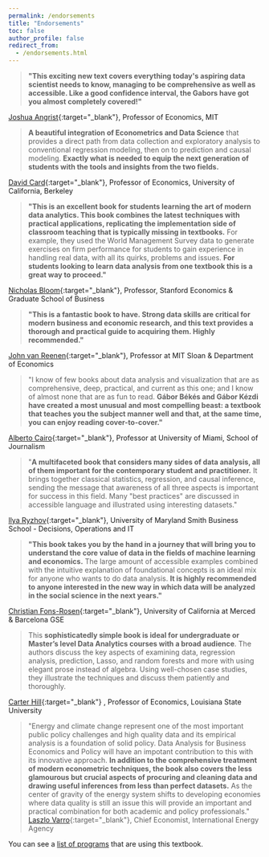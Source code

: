 ```yaml
---
permalink: /endorsements
title: "Endorsements"
toc: false
author_profile: false
redirect_from:
  - /endorsements.html
---
```




>**"This exciting new text covers everything today's aspiring data scientist needs to know, managing to be comprehensive as well as accessible. Like a good confidence interval, the Gabors have got you almost completely covered!"**  

[Joshua Angrist](https://economics.mit.edu/faculty/angrist){:target="_blank"}, Professor of Economics, MIT 


>**A beautiful integration of Econometrics and Data Science** that provides a direct path from data collection and exploratory analysis to conventional regression modeling, then on to prediction and causal modeling. **Exactly what is needed to equip the next generation of students with the tools and insights from the two fields.**  

[David Card](https://davidcard.berkeley.edu/){:target="_blank"}, Professor of Economics, University of California, Berkeley


>**"This is an excellent book for students learning the art of modern data analytics. This book combines the latest techniques with practical applications, replicating the implementation side of classroom teaching that is typically missing in textbooks.** For example, they used the World Management Survey data to generate exercises on firm performance for students to gain experience in handling real data, with all its quirks, problems and issues. **For students looking to learn data analysis from one textbook this is a great way to proceed."**   

[Nicholas Bloom](https://nbloom.people.stanford.edu){:target="_blank"}, Professor, Stanford Economics & Graduate School of Business 

>**"This is a fantastic book to have. Strong data skills are critical for modern business and economic research, and this text provides a thorough and practical guide to acquiring them. Highly recommended."**  

[John van Reenen](https://mitmgmtfaculty.mit.edu/jvanreenen/){:target="_blank"}, Professor at MIT Sloan & Department of Economics

>"I know of few books about data analysis and visualization that are as comprehensive, deep, practical, and current as this one; and I know of almost none that are as fun to read. **Gábor Békés and Gábor Kézdi have created a most unusual and most compelling beast: a textbook that teaches you the subject manner well and that, at the same time, you can enjoy reading cover-to-cover."**   

[Alberto Cairo](http://albertocairo.com){:target="_blank"}, Professor at University of Miami, School of Journalism

>"**A multifaceted book that considers many sides of data analysis, all of them important for the contemporary student and practitioner.** It brings together classical statistics, regression, and causal inference, sending the message that awareness of all three aspects is important for success in this field. Many "best practices" are discussed in accessible language and illustrated using interesting datasets."   

[llya Ryzhov](https://scholar.rhsmith.umd.edu/iryzhov/home?destination=home){:target="_blank"}, University of Maryland Smith Business School - Decisions, Operations and IT

>**"This book takes you by the hand in a journey that will bring you to understand the core value of data in the fields of machine learning and economics.** The large amount of accessible examples combined with the intuitive explanation of foundational concepts is an ideal mix for anyone who wants to do data analysis. **It is highly recommended to anyone interested in the new way in which data will be analyzed in the social science in the next years."**   

[Christian Fons-Rosen](https://sites.google.com/site/cfonsrosen/){:target="_blank"}, University of California at Merced & Barcelona GSE 


>This **sophisticatedly simple book is ideal for undergraduate or Master’s level Data Analytics courses with a broad audience**. The authors discuss the key aspects of examining data, regression analysis, prediction, Lasso, and random forests and more with using elegant prose instead of algebra. Using well-chosen case studies, they illustrate the techniques and discuss them patiently and thoroughly.  

[Carter Hill](http://www.rcarterhill.com/){:target="_blank"} , Professor of Economics, Louisiana State University


>"Energy and climate change represent one of the most important public policy challenges and high quality data and its empirical analysis is a foundation of solid policy. Data Analysis for Business Economics and Policy will have an impotant contribution to this with its innovative approach. **In addition to the comprehensive treatment of modern econometric techniques, the book also covers the less glamourous but crucial aspects of procuring and cleaning data and drawing useful inferences from less than perfect datasets.** As the center of gravity of the energy system shifts to developing economies where data quality is still an issue this will provide an important and practical combination for both academic and policy professionals."  
[Laszlo Varro](https://www.iea.org/authors/laszlo-varro){:target="_blank"}, Chief Economist, International Energy Agency 




You can see a [list of programs](/courses-using/) that are using this textbook. 
